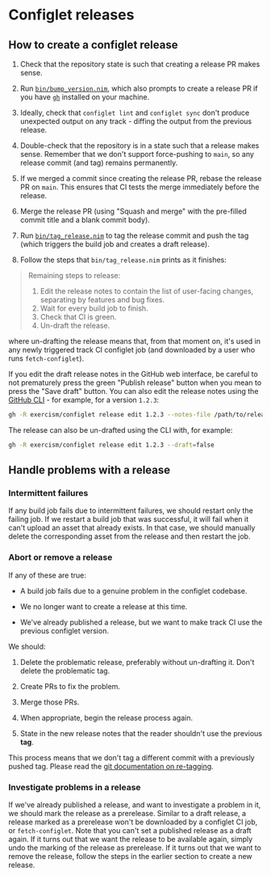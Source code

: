 # Configlet releases

## How to create a configlet release

1. Check that the repository state is such that creating a release PR makes sense.

1. Run [`bin/bump_version.nim`][bump_version], which also prompts to create a release PR if you have [`gh`][gh] installed on your machine.

1. Ideally, check that `configlet lint` and `configlet sync` don't produce unexpected output on any track - diffing the output from the previous release.

1. Double-check that the repository is in a state such that a release makes sense.
   Remember that we don't support force-pushing to `main`, so any release commit (and tag) remains permanently.

1. If we merged a commit since creating the release PR, rebase the release PR on `main`.
   This ensures that CI tests the merge immediately before the release.

1. Merge the release PR (using "Squash and merge" with the pre-filled commit title and a blank commit body).

1. Run [`bin/tag_release.nim`][tag_release] to tag the release commit and push the tag (which triggers the build job and creates a draft release).

1. Follow the steps that `bin/tag_release.nim` prints as it finishes:

> Remaining steps to release:
>
> 1. Edit the release notes to contain the list of user-facing changes,
>    separating by features and bug fixes.
> 2. Wait for every build job to finish.
> 3. Check that CI is green.
> 4. Un-draft the release.

where un-drafting the release means that, from that moment on, it's used in any newly triggered track CI configlet job (and downloaded by a user who runs `fetch-configlet`).

If you edit the draft release notes in the GitHub web interface, be careful to not prematurely press the green "Publish release" button when you mean to press the "Save draft" button.
You can also edit the release notes using the [GitHub CLI][gh] - for example, for a version `1.2.3`:

```sh
gh -R exercism/configlet release edit 1.2.3 --notes-file /path/to/release_notes.md
```

The release can also be un-drafted using the CLI with, for example:

```sh
gh -R exercism/configlet release edit 1.2.3 --draft=false
```

## Handle problems with a release

### Intermittent failures

If any build job fails due to intermittent failures, we should restart only the failing job.
If we restart a build job that was successful, it will fail when it can't upload an asset that already exists.
In that case, we should manually delete the corresponding asset from the release and then restart the job.

### Abort or remove a release

If any of these are true:

- A build job fails due to a genuine problem in the configlet codebase.

- We no longer want to create a release at this time.

- We've already published a release, but we want to make track CI use the previous configlet version.

We should:

1. Delete the problematic release, preferably without un-drafting it.
   Don't delete the problematic tag.

1. Create PRs to fix the problem.

1. Merge those PRs.

1. When appropriate, begin the release process again.

1. State in the new release notes that the reader shouldn't use the previous **tag**.

This process means that we don't tag a different commit with a previously pushed tag.
Please read the [git documentation on re-tagging][git-re-tag].

### Investigate problems in a release

If we've already published a release, and want to investigate a problem in it, we should mark the release as a prerelease.
Similar to a draft release, a release marked as a prerelease won't be downloaded by a configlet CI job, or `fetch-configlet`.
Note that you can't set a published release as a draft again.
If it turns out that we want the release to be available again, simply undo the marking of the release as prerelease.
If it turns out that we want to remove the release, follow the steps in the earlier section to create a new release.

[bump_version]: https://github.com/exercism/configlet/blob/main/bin/bump_version.nim
[gh]: https://github.com/cli/cli
[git-re-tag]: https://git-scm.com/docs/git-tag#_on_re_tagging
[tag_release]: https://github.com/exercism/configlet/blob/main/bin/tag_release.nim
